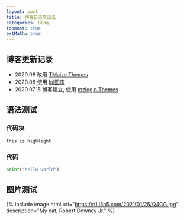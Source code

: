 ```yaml
---    
layout: post    
title: 博客日志及语法    
categories: Blog    
topmost: true   
extMath: true 
---   
```

  
## 博客更新记录  
- 2020.08 改用 [TMaize Themes](https://github.com/TMaize/tmaize-blog)    
- 2020.08 使用 [lol图床](https://imagelol.com)    
- 2020.07.15 博客建立, 使用 [mzlogin Themes](https://github.com/mzlogin/mzlogin.github.io)    
  
## 语法测试  
### 代码块  
`this is highlight`  
  
### 代码  
``` python  
print("hello world")  
```

## 图片测试
{% include image.html url="https://n1.i5h5.com/2021/01/25/Q4GG.jpg" description="My cat, Robert Downey Jr." %}

